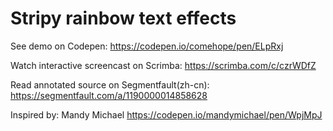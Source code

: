 # Stripy rainbow text effects

See demo on Codepen: https://codepen.io/comehope/pen/ELpRxj

Watch interactive screencast on Scrimba: https://scrimba.com/c/czrWDfZ

Read annotated source on Segmentfault(zh-cn): https://segmentfault.com/a/1190000014858628

Inspired by: Mandy Michael https://codepen.io/mandymichael/pen/WpjMpJ
